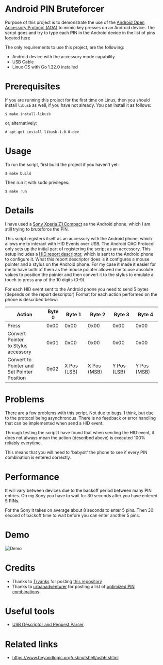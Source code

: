 # Android PIN Bruteforcer

Purpose of this project is to demonstrate the use of the [Android Open Accessory Protocol (AOA)](https://source.android.com/docs/core/interaction/accessories/protocol)
to mimic key presses on an Android device. The script goes and try to type each PIN in the Android device
in the list of pins located [here](/pins) 

The only requirements to use this project, are the following:
* Android device with the accessory mode capability
* USB Cable
* Linux OS with Go 1.22.0 installed

# Prerequisites
If you are running this project for the first time on Linux, then you should install `libusb` as well,
if you have not already. You can install it as follows:
```shell
$ make install-libusb
```
or, alternatively:
```shell
# apt-get install libusb-1.0-0-dev
```

# Usage
To run the script, first build the project if you haven't yet:
```shell
$ make build
```

Then run it with sudo privileges:
```shell
$ make run
```

# Details
I have used a [Sony Xperia Z1 Compact](https://www.gsmarena.com/sony_xperia_z1_compact-5753.php) as the Android phone, which I am still trying to bruteforce the PIN.

This script registers itself as an accessory with the Android phone, which allows me to interact with HID Events over USB.
The Android OAO Protocol only sets up the initial part of registering the script as an accessory.
This setup includes a [HID report descriptor](pkg/hid/descriptor.go), which is sent to the Android phone to configure it.
What this report descriptor does is it configures a mouse pointer and a stylus on the Android phone.
For my case it made it easier for me to have both of them as the mouse pointer allowed me to use absolute values to position the pointer
and then convert it to the stylus to emulate a touch to press any of the 10 digits (0-9)

For each HID event sent to the Android phone you need to send 5 bytes (depends on the report descriptor)
Format for each action performed on the phone is described below:

| Action                                            | Byte 0 | Byte 1      | Byte 2      | Byte 3      | Byte 4      |
|---------------------------------------------------|--------|-------------|-------------|-------------|-------------|
| Press                                             | 0x00   | 0x00        | 0x00        | 0x00        | 0x00        |
| Convert Pointer <br/>to Stylus accessory          | 0x01   | 0x00        | 0x00        | 0x00        | 0x00        | 
| Convert to Pointer and <br/> Set Pointer Position | 0x02   | X Pos (LSB) | X Pos (MSB) | Y Pos (LSB) | Y Pos (MSB) |

# Problems
There are a few problems with this script. Not due to bugs, I think, but due to the protocol being asynchronous.
There is no feedback or error handling that can be implemented when send a HID event.

Through testing the script I have found that when sending the HID event, it does not always mean the action 
(described above) is executed 100% reliably everytime.

This means that you will need to 'babysit' the phone to see if every PIN combination is entered correctly.

# Performance
It will vary between devices due to the backoff period between many PIN entries.
On my Sony you have to wait for 30 seconds after you have entered 5 PINs.

For the Sony it takes on average about 8 seconds to enter 5 pins. Then 30 second of backoff time to wait before you
can enter another 5 pins.

# Demo
![Demo](media/android-bruteforce-demo.webp)

# Credits
* Thanks to [Tryanks](https://github.com/Tryanks) for posting [this repository](https://github.com/Tryanks/go-accessoryhid)
* Thanks to [urbanadventurer](https://github.com/urbanadventurer) for posting a list of [optimized PIN combinations](https://github.com/urbanadventurer/Android-PIN-Bruteforce)

# Useful tools
* [USB Descriptor and Request Parser](https://eleccelerator.com/usbdescreqparser/)

# Related links
* https://www.beyondlogic.org/usbnutshell/usb6.shtml